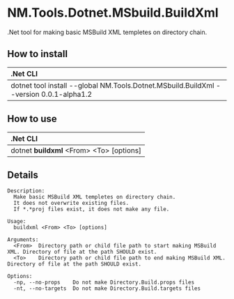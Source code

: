 # NM.Tools.Dotnet.MSbuild.BuildXml
.Net tool for making basic MSBuild XML templetes on directory chain.


## How to install
|.Net CLI|
|:---|
|dotnet tool install --global NM.Tools.Dotnet.MSbuild.BuildXml --version 0.0.1-alpha1.2|


## How to use
|.Net CLI|
|:---|
|dotnet **buildxml** \<From\> \<To\> [options]|


## Details
```
Description:
  Make basic MSBuild XML templetes on directory chain.
  It does not overwrite existing files.
  If *.*proj files exist, it does not make any file.

Usage:
  buildxml <From> <To> [options]

Arguments:
  <From>  Directory path or child file path to start making MSBuild XML. Directory of file at the path SHOULD exist.
  <To>    Directory path or child file path to end making MSBuild XML. Directory of file at the path SHOULD exist.

Options:
  -np, --no-props    Do not make Directory.Build.props files
  -nt, --no-targets  Do not make Directory.Build.targets files
```
